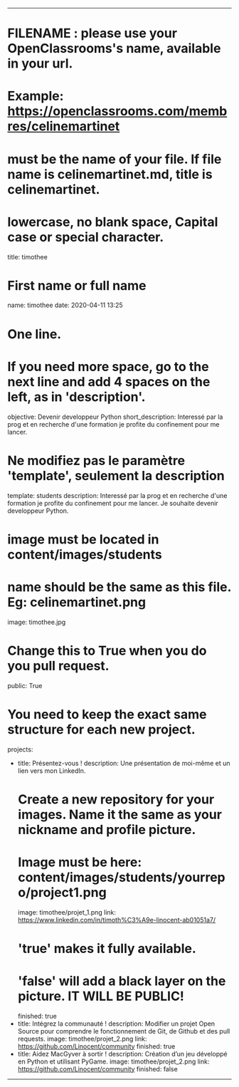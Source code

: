 ---

# FILENAME : please use your OpenClassrooms's name, available in your url.
# Example: https://openclassrooms.com/membres/celinemartinet
# must be the name of your file. If file name is celinemartinet.md, title is celinemartinet.
# lowercase, no blank space, Capital case or special character.
title: timothee

# First name or full name
name: timothee
date: 2020-04-11 13:25

# One line.
# If you need more space, go to the next line and add 4 spaces on the left, as in 'description'.
objective: Devenir developpeur Python
short_description: Interessé par la prog et en recherche d'une formation je profite du confinement pour me lancer.

# Ne modifiez pas le paramètre 'template', seulement la description
template: students
description:
    Interessé par la prog et en recherche d'une formation je profite du confinement pour me lancer.
	Je souhaite devenir developpeur Python.

# image must be located in content/images/students
# name should be the same as this file. Eg: celinemartinet.png
image: timothee.jpg

# Change this to True when you do you pull request.
public: True

# You need to keep the exact same structure for each new project.
projects:
  - title: Présentez-vous !
    description: Une présentation de moi-même et un lien vers mon LinkedIn.
    # Create a new repository for your images. Name it the same as your nickname and profile picture.
    # Image must be here: content/images/students/yourrepo/project1.png
    image: timothee/projet_1.png
    link: https://www.linkedin.com/in/timoth%C3%A9e-linocent-ab01051a7/
    # 'true' makes it fully available.
    # 'false' will add a black layer on the picture. IT WILL BE PUBLIC!
    finished: true
  - title: Intégrez la communauté !
    description: Modifier un projet Open Source pour comprendre le fonctionnement de Git, de Github et des pull requests. 
    image: timothee/projet_2.png
    link: https://github.com/Linocent/community
    finished: true
  - title: Aidez MacGyver à sortir !
    description: Création d’un jeu développé en Python et utilisant PyGame.
    image: timothee/projet_2.png
    link: https://github.com/Linocent/community
    finished: false 
---